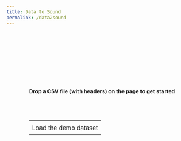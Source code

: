 ```yaml
---
title: Data to Sound
permalink: /data2sound
---
```


<style>
  body {
    transition: opacity 0.3s;
  }

  .button-cell {
    padding: 0;
  }

  /* The buttons */
  .button-cell div {
    box-sizing: border-box; /* otherwise the padding is added to the width, not inside it */
    width: 100%;
    height: 100%;
    padding: 8px;
    text-align: center;
    transition: background-color 0.3s;
  }

  .button-cell div:hover {
    background-color: #2a7ae220;
    cursor: pointer;
  }

  .flex-center {
    display: flex;
    flex-flow: column; 
    align-items: center;
    justify-content: center;
  }
</style>

<script src="https://cdnjs.cloudflare.com/ajax/libs/tone/13.0.1/Tone.min.js"></script> <!-- GitHub Tonejs/Tone.js -->
<script src="{{ site.baseurl }}{% link final-project/js/libs/midiplayer.js %}"></script> <!-- GitHub grimmdude/MidiPlayerJS -->
<script src="{{ site.baseurl }}{% link final-project/js/libs/papaparse.min.js %}"></script> <!-- GitHub mholt/PapaParse -->
<script src="https://cdn.jsdelivr.net/npm/chart.js@2.8.0"></script> <!-- chartjs.org -->

<script>
  // We need this here so Jekyll can autofill the path
  const DEMO_CSV_FILE_PATH = "{{ site.baseurl }}{% link final-project/demo.csv %}"
</script>


<script src="{{ site.baseurl }}{% link final-project/js/main_plotting.js %}"></script> <!-- Helper functions for plotting charts of data -->
<script src="{{ site.baseurl }}{% link final-project/js/main_helpers.js %}"></script> <!-- Helper functions that are not plot-related -->
<script src="{{ site.baseurl }}{% link final-project/js/RowForTable.js %}"></script> <!-- A class to aid in building HTML tables using JS -->
<script src="{{ site.baseurl }}{% link final-project/js/main.js %}"></script> <!-- The main bulk of the client program (import this last!) -->

<div class="flex-center" style="height: 30em">
  <div id="get-started-section" class="flex-center">
    <h4>Drop a CSV file (with headers) on the page to get started</h4>
    <br/><br/>
    <table><tr><td class="button-cell"><div id="load-demo-button">Load the demo dataset</div></td></tr></table>
  </div>
  <div id="file-configuration-section" class="flex-center" style="display: none">
    <h4>Let's configure the program</h4>
    <br/>
    <table id="file-configuration-table"></table>
  </div>
  <div id="results-section" class="flex-center" style="display: none">
    <div style="padding: 30px 0; width: 600px">
      <canvas id="plot"></canvas>
    </div>
    <table><tr>
      <td class="button-cell"><div id="play-button">Play</div></td>
      <td class="button-cell"><div id="reset-button">Reset</div></td>
      <td class="button-cell"><div id="download-button">Download MIDI</div></td>
      <td class="button-cell"><div id="new-file-button">Load New</div></td>
      <td class="button-cell"><div id="reconfigure-button">Reconfigure</div></td>
    </tr></table>
  </div>
</div>

